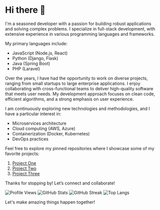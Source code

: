 # Hi there 👋

I'm a seasoned developer with a passion for building robust applications and solving complex problems. I specialize in full-stack development, with extensive experience in various programming languages and frameworks. 

My primary languages include:
- JavaScript (Node.js, React)
- Python (Django, Flask)
- Java (Spring Boot)
- PHP (Laravel)

Over the years, I have had the opportunity to work on diverse projects, ranging from small startups to large enterprise applications. I enjoy collaborating with cross-functional teams to deliver high-quality software that meets user needs. My development approach focuses on clean code, efficient algorithms, and a strong emphasis on user experience.

I am continuously exploring new technologies and methodologies, and I have a particular interest in:
- Microservices architecture
- Cloud computing (AWS, Azure)
- Containerization (Docker, Kubernetes)
- DevOps practices

Feel free to explore my pinned repositories where I showcase some of my favorite projects:
1. [Project One](https://github.com/wolfgwensmitham835/project-one)
2. [Project Two](https://github.com/wolfgwensmitham835/project-two)
3. [Project Three](https://github.com/wolfgwensmitham835/project-three)

Thanks for stopping by! Let’s connect and collaborate!

![Profile Views](https://komarev.com/ghpvc/?username=wolfgwensmitham835&color=blue)
![GitHub Stats](https://github-readme-stats.vercel.app/api?username=wolfgwensmitham835&show_icons=true&theme=radical)
![GitHub Streak](https://github-readme-streak-stats.herokuapp.com/?user=wolfgwensmitham835&theme=radical)
![Top Langs](https://github-readme-stats.vercel.app/api/top-langs/?username=wolfgwensmitham835&layout=compact&theme=radical)

Let's make amazing things happen together!
